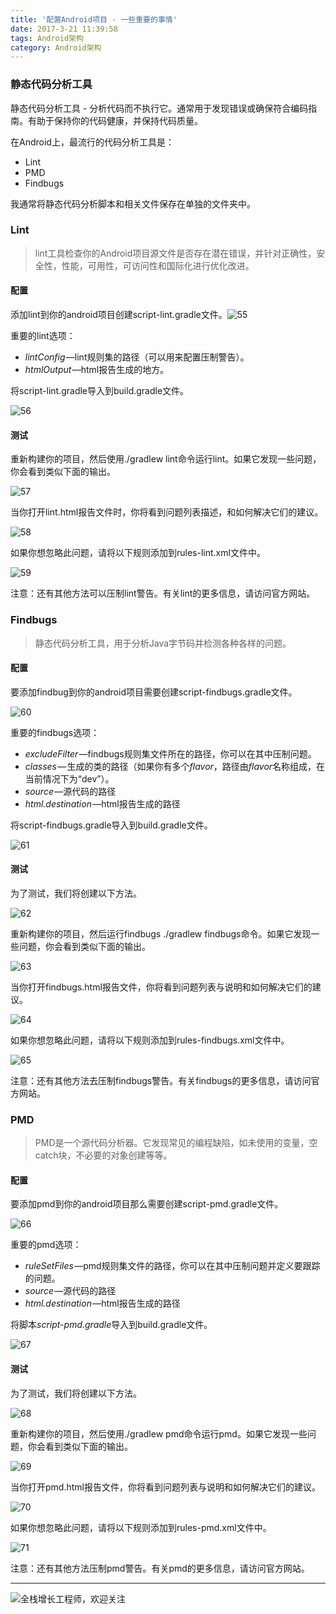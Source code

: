```yaml
---
title: '配置Android项目 - 一些重要的事情'
date: 2017-3-21 11:39:58
tags: Android架构
category: Android架构
---
```

### 静态代码分析工具

静态代码分析工具 - 分析代码而不执行它。通常用于发现错误或确保符合编码指南。有助于保持你的代码健康，并保持代码质量。

在Android上，最流行的代码分析工具是：

- Lint
- PMD
- Findbugs

我通常将静态代码分析脚本和相关文件保存在单独的文件夹中。

### Lint

> lint工具检查你的Android项目源文件是否存在潜在错误，并针对正确性，安全性，性能，可用性，可访问性和国际化进行优化改进。

#### 配置

添加lint到你的android项目创建script-lint.gradle文件。![55](https://github.com/logan62334/ImageArchive/raw/master/Android/55.png)

重要的lint选项：

- *lintConfig* —lint规则集的路径（可以用来配置压制警告）。
- *htmlOutput* —html报告生成的地方。

将script-lint.gradle导入到build.gradle文件。

![56](https://github.com/logan62334/ImageArchive/raw/master/Android/56.png)

#### 测试

重新构建你的项目，然后使用./gradlew lint命令运行lint。如果它发现一些问题，你会看到类似下面的输出。

![57](https://github.com/logan62334/ImageArchive/raw/master/Android/57.png)

当你打开lint.html报告文件时，你将看到问题列表描述，和如何解决它们的建议。

![58](https://github.com/logan62334/ImageArchive/raw/master/Android/58.png)

如果你想忽略此问题，请将以下规则添加到rules-lint.xml文件中。

![59](https://github.com/logan62334/ImageArchive/raw/master/Android/59.png)

注意：还有其他方法可以压制lint警告。有关lint的更多信息，请访问官方网站。

### **Findbugs**

> 静态代码分析工具，用于分析Java字节码并检测各种各样的问题。

#### 配置

要添加findbug到你的android项目需要创建script-findbugs.gradle文件。

![60](https://github.com/logan62334/ImageArchive/raw/master/Android/60.png)

重要的findbugs选项：

- *excludeFilter* —findbugs规则集文件所在的路径，你可以在其中压制问题。
- *classes* — 生成的类的路径（如果你有多个*flavor*，路径由*flavor*名称组成，在当前情况下为“dev”）。
- *source* —源代码的路径
- *html.destination* —html报告生成的路径

将script-findbugs.gradle导入到build.gradle文件。

![61](https://github.com/logan62334/ImageArchive/raw/master/Android/61.png)

#### 测试

为了测试，我们将创建以下方法。

![62](https://github.com/logan62334/ImageArchive/raw/master/Android/62.png)

重新构建你的项目，然后运行findbugs ./gradlew findbugs命令。如果它发现一些问题，你会看到类似下面的输出。

![63](https://github.com/logan62334/ImageArchive/raw/master/Android/63.png)

当你打开findbugs.html报告文件，你将看到问题列表与说明和如何解决它们的建议。

![64](https://github.com/logan62334/ImageArchive/raw/master/Android/64.png)

如果你想忽略此问题，请将以下规则添加到rules-findbugs.xml文件中。

![65](https://github.com/logan62334/ImageArchive/raw/master/Android/65.png)

注意：还有其他方法去压制findbugs警告。有关findbugs的更多信息，请访问官方网站。

### PMD

> PMD是一个源代码分析器。它发现常见的编程缺陷，如未使用的变量，空catch块，不必要的对象创建等等。

#### 配置

要添加pmd到你的android项目那么需要创建script-pmd.gradle文件。

![66](https://github.com/logan62334/ImageArchive/raw/master/Android/66.png)

重要的pmd选项：

- *ruleSetFiles* —pmd规则集文件的路径，你可以在其中压制问题并定义要跟踪的问题。
- *source* —源代码的路径
- *html.destination* —html报告生成的路径

将脚本*script-pmd.gradle*导入到build.gradle文件。

![67](https://github.com/logan62334/ImageArchive/raw/master/Android/67.png)

#### 测试

为了测试，我们将创建以下方法。

![68](https://github.com/logan62334/ImageArchive/raw/master/Android/68.png)

重新构建你的项目，然后使用./gradlew pmd命令运行pmd。如果它发现一些问题，你会看到类似下面的输出。

![69](https://github.com/logan62334/ImageArchive/raw/master/Android/69.png)

当你打开pmd.html报告文件，你将看到问题列表与说明和如何解决它们的建议。

![70](https://github.com/logan62334/ImageArchive/raw/master/Android/70.png)

如果你想忽略此问题，请将以下规则添加到rules-pmd.xml文件中。

![71](https://github.com/logan62334/ImageArchive/raw/master/Android/71.png)

注意：还有其他方法压制pmd警告。有关pmd的更多信息，请访问官方网站。

***
![全栈增长工程师，欢迎关注](https://github.com/logan62334/ImageArchive/raw/master/weixin/weixin.jpg)